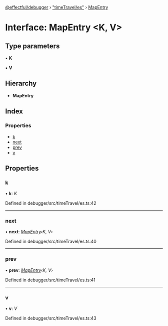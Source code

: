[@effectful/debugger](../README.md) › ["timeTravel/es"](../modules/_timetravel_es_.md) › [MapEntry](_timetravel_es_.mapentry.md)

# Interface: MapEntry <**K, V**>

## Type parameters

▪ **K**

▪ **V**

## Hierarchy

* **MapEntry**

## Index

### Properties

* [k](_timetravel_es_.mapentry.md#k)
* [next](_timetravel_es_.mapentry.md#next)
* [prev](_timetravel_es_.mapentry.md#prev)
* [v](_timetravel_es_.mapentry.md#v)

## Properties

###  k

• **k**: *K*

Defined in debugger/src/timeTravel/es.ts:42

___

###  next

• **next**: *[MapEntry](_timetravel_es_.mapentry.md)‹K, V›*

Defined in debugger/src/timeTravel/es.ts:40

___

###  prev

• **prev**: *[MapEntry](_timetravel_es_.mapentry.md)‹K, V›*

Defined in debugger/src/timeTravel/es.ts:41

___

###  v

• **v**: *V*

Defined in debugger/src/timeTravel/es.ts:43
